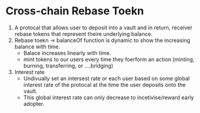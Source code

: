 # Cross-chain Rebase Toekn

1. A protocal that allows user to deposit into a vault and in return, receiver rebase tokens that represent theire underlying balance.
2. Rebase toekn -> balanceOf function is dynamic to show the increasing balance with time.
   - Balace increases linearly with time.
   - mint tokens to our users every time they foerform an action (minting, burning, transferring, or ....bridging)
3. Interest rate
   - Undivually set an intersest rate or each user based on some global interest rate of the protocal at the time the user deposits onto the vault.
   - This global interest rate can only decrease to incetivise/reward early adopter.